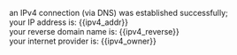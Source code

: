 
an IPv4 connection (via DNS) was established successfully;  
your IP address is: {{ipv4_addr}}  
your reverse domain name is: {{ipv4_reverse}}  
your internet provider is: {{ipv4_owner}}  

